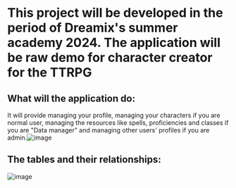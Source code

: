 # This project will be developed in the period of Dreamix's summer academy 2024. The application will be raw demo for character creator for the TTRPG 

## What will the application do:
It will provide managing your profile, managing your characters if you are normal user, managing the resources like spells, proficiencies and classes if you are "Data manager" and managing other users' profiles if you are admin.![image](https://github.com/user-attachments/assets/ebe4108f-fbfd-4ba2-a746-39a247f5f64c)

## The tables and their relationships:
![image](https://github.com/user-attachments/assets/1361be0e-94a0-4f71-9e36-70dfee53f43d)

